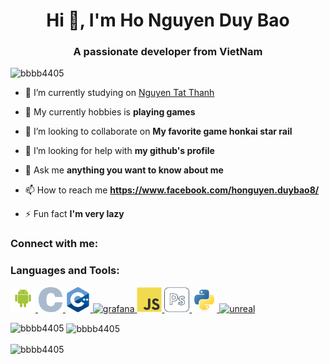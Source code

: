 <h1 align="center">Hi 👋, I'm Ho Nguyen Duy Bao</h1>
<h3 align="center">A passionate developer from VietNam</h3>

<p align="left"> <img src="https://komarev.com/ghpvc/?username=bbbb4405&label=Profile%20views&color=0e75b6&style=flat" alt="bbbb4405" /> </p>

- 🔭 I’m currently studying on [Nguyen Tat Thanh](https://www.facebook.com/DaiHocNguyenTatThanh)

- 🌱 My currently hobbies is **playing games**

- 👯 I’m looking to collaborate on **My favorite game honkai star rail**

- 🤝 I’m looking for help with **my github's profile**

- 💬 Ask me **anything you want to know about me**

- 📫 How to reach me **https://www.facebook.com/honguyen.duybao8/**

- ⚡ Fun fact **I'm very lazy**

<h3 align="left">Connect with me:</h3>
<p align="left">
</p>

<h3 align="left">Languages and Tools:</h3>
<p align="left"> <a href="https://developer.android.com" target="_blank" rel="noreferrer"> <img src="https://raw.githubusercontent.com/devicons/devicon/master/icons/android/android-original-wordmark.svg" alt="android" width="40" height="40"/> </a> <a href="https://www.cprogramming.com/" target="_blank" rel="noreferrer"> <img src="https://raw.githubusercontent.com/devicons/devicon/master/icons/c/c-original.svg" alt="c" width="40" height="40"/> </a> <a href="https://www.w3schools.com/cpp/" target="_blank" rel="noreferrer"> <img src="https://raw.githubusercontent.com/devicons/devicon/master/icons/cplusplus/cplusplus-original.svg" alt="cplusplus" width="40" height="40"/> </a> <a href="https://grafana.com" target="_blank" rel="noreferrer"> <img src="https://www.vectorlogo.zone/logos/grafana/grafana-icon.svg" alt="grafana" width="40" height="40"/> </a> <a href="https://developer.mozilla.org/en-US/docs/Web/JavaScript" target="_blank" rel="noreferrer"> <img src="https://raw.githubusercontent.com/devicons/devicon/master/icons/javascript/javascript-original.svg" alt="javascript" width="40" height="40"/> </a> <a href="https://www.photoshop.com/en" target="_blank" rel="noreferrer"> <img src="https://raw.githubusercontent.com/devicons/devicon/master/icons/photoshop/photoshop-line.svg" alt="photoshop" width="40" height="40"/> </a> <a href="https://www.python.org" target="_blank" rel="noreferrer"> <img src="https://raw.githubusercontent.com/devicons/devicon/master/icons/python/python-original.svg" alt="python" width="40" height="40"/> </a> <a href="https://unrealengine.com/" target="_blank" rel="noreferrer"> <img src="https://raw.githubusercontent.com/kenangundogan/fontisto/036b7eca71aab1bef8e6a0518f7329f13ed62f6b/icons/svg/brand/unreal-engine.svg" alt="unreal" width="40" height="40"/> </a> </p>

<p><img align="left" src="https://github-readme-stats.vercel.app/api/top-langs?username=bbbb4405&show_icons=true&locale=en&layout=compact" alt="bbbb4405" /></p>

<p>&nbsp;<img align="center" src="https://github-readme-stats.vercel.app/api?username=bbbb4405&show_icons=true&locale=en" alt="bbbb4405" /></p>

<p><img align="center" src="https://github-readme-streak-stats.herokuapp.com/?user=bbbb4405&" alt="bbbb4405" /></p>
